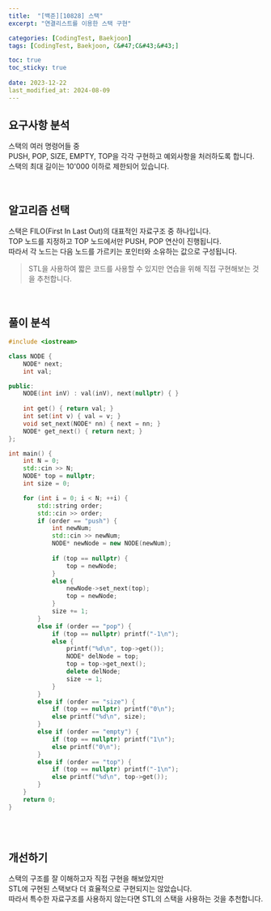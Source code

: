 ```yaml
---
title:  "[백준][10828] 스택"
excerpt: "연결리스트를 이용한 스택 구현"

categories: [CodingTest, Baekjoon]
tags: [CodingTest, Baekjoon, C&#47;C&#43;&#43;]

toc: true
toc_sticky: true
 
date: 2023-12-22
last_modified_at: 2024-08-09
---
```


## 요구사항 분석

스택의 여러 명령어들 중<br/>
PUSH, POP, SIZE, EMPTY, TOP을 각각 구현하고 예외사항을 처러하도록 합니다.<br/>
스택의 최대 길이는 10'000 이하로 제한되어 있습니다.

<br/>

## 알고리즘 선택

스택은 FILO(First In Last Out)의 대표적인 자료구조 중 하나입니다.<br/>
TOP 노드를 지정하고 TOP 노드에서만 PUSH, POP 연산이 진행됩니다.<br/>
따라서 각 노드는 다음 노드를 가르키는 포인터와 소유하는 값으로 구성됩니다.<br/>
> STL을 사용하여 짧은 코드를 사용할 수 있지만 연습을 위해 직접 구현해보는 것을 추천합니다.

<br/>

## 풀이 분석

```c++
#include <iostream>

class NODE {
	NODE* next;
	int val;

public:
	NODE(int inV) : val(inV), next(nullptr) { }
	
	int get() { return val; }
	int set(int v) { val = v; }
	void set_next(NODE* nn) { next = nn; }
	NODE* get_next() { return next; }
};

int main() {
	int N = 0;
	std::cin >> N;
	NODE* top = nullptr;
	int size = 0;

	for (int i = 0; i < N; ++i) {
		std::string order;
		std::cin >> order;
		if (order == "push") {
			int newNum;
			std::cin >> newNum;
			NODE* newNode = new NODE(newNum);
			
			if (top == nullptr) {
				top = newNode;
			}
			else {
				newNode->set_next(top);
				top = newNode;
			}
			size += 1;
		}
		else if (order == "pop") {
			if (top == nullptr) printf("-1\n");
			else {
				printf("%d\n", top->get());
				NODE* delNode = top;
				top = top->get_next();
				delete delNode;
				size -= 1;
			}
		}
		else if (order == "size") {
			if (top == nullptr) printf("0\n");
			else printf("%d\n", size);
		}
		else if (order == "empty") {
			if (top == nullptr) printf("1\n");
			else printf("0\n");
		}
		else if (order == "top") {
			if (top == nullptr) printf("-1\n");
			else printf("%d\n", top->get());
		}
	}
	return 0;
}   
   
```

<br/>

## 개선하기
스택의 구조를 잘 이해하고자 직접 구현을 해보았지만  
STL에 구현된 스택보다 더 효율적으로 구현되지는 않았습니다.  
따라서 특수한 자료구조를 사용하지 않는다면 STL의 스택을 사용하는 것을 추천합니다.

<br/>
